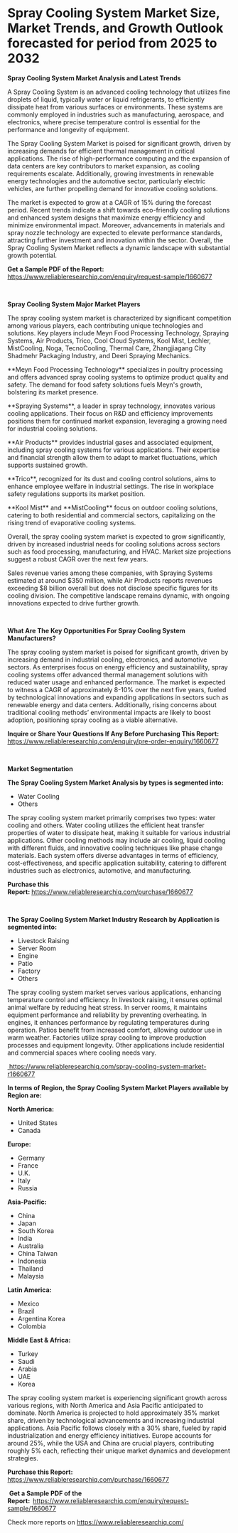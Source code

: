 <p><h1>Spray Cooling System Market Size, Market Trends, and Growth Outlook forecasted for period from 2025 to 2032</h1></p><p><strong>Spray Cooling System Market Analysis and Latest Trends</strong></p>
<p><p>A Spray Cooling System is an advanced cooling technology that utilizes fine droplets of liquid, typically water or liquid refrigerants, to efficiently dissipate heat from various surfaces or environments. These systems are commonly employed in industries such as manufacturing, aerospace, and electronics, where precise temperature control is essential for the performance and longevity of equipment.</p><p>The Spray Cooling System Market is poised for significant growth, driven by increasing demands for efficient thermal management in critical applications. The rise of high-performance computing and the expansion of data centers are key contributors to market expansion, as cooling requirements escalate. Additionally, growing investments in renewable energy technologies and the automotive sector, particularly electric vehicles, are further propelling demand for innovative cooling solutions.</p><p>The market is expected to grow at a CAGR of 15% during the forecast period. Recent trends indicate a shift towards eco-friendly cooling solutions and enhanced system designs that maximize energy efficiency and minimize environmental impact. Moreover, advancements in materials and spray nozzle technology are expected to elevate performance standards, attracting further investment and innovation within the sector. Overall, the Spray Cooling System Market reflects a dynamic landscape with substantial growth potential.</p></p>
<p><strong>Get a Sample PDF of the Report:&nbsp;</strong> <a href="https://www.reliableresearchiq.com/enquiry/request-sample/1660677?utm_campaign=3139&utm_medium=2&utm_source=Github&utm_content=ia&utm_term=10042025&utm_id=spray-cooling-system">https://www.reliableresearchiq.com/enquiry/request-sample/1660677</a></p>
<p>&nbsp;</p>
<p><strong>Spray Cooling System Major Market Players</strong></p>
<p><p>The spray cooling system market is characterized by significant competition among various players, each contributing unique technologies and solutions. Key players include Meyn Food Processing Technology, Spraying Systems, Air Products, Trico, Cool Cloud Systems, Kool Mist, Lechler, MistCooling, Noga, TecnoCooling, Thermal Care, Zhangjiagang City Shadmehr Packaging Industry, and Deeri Spraying Mechanics.</p><p>**Meyn Food Processing Technology** specializes in poultry processing and offers advanced spray cooling systems to optimize product quality and safety. The demand for food safety solutions fuels Meyn's growth, bolstering its market presence.</p><p>**Spraying Systems**, a leader in spray technology, innovates various cooling applications. Their focus on R&D and efficiency improvements positions them for continued market expansion, leveraging a growing need for industrial cooling solutions.</p><p>**Air Products** provides industrial gases and associated equipment, including spray cooling systems for various applications. Their expertise and financial strength allow them to adapt to market fluctuations, which supports sustained growth.</p><p>**Trico**, recognized for its dust and cooling control solutions, aims to enhance employee welfare in industrial settings. The rise in workplace safety regulations supports its market position.</p><p>**Kool Mist** and **MistCooling** focus on outdoor cooling solutions, catering to both residential and commercial sectors, capitalizing on the rising trend of evaporative cooling systems.</p><p>Overall, the spray cooling system market is expected to grow significantly, driven by increased industrial needs for cooling solutions across sectors such as food processing, manufacturing, and HVAC. Market size projections suggest a robust CAGR over the next few years.</p><p>Sales revenue varies among these companies, with Spraying Systems estimated at around $350 million, while Air Products reports revenues exceeding $8 billion overall but does not disclose specific figures for its cooling division. The competitive landscape remains dynamic, with ongoing innovations expected to drive further growth.</p></p>
<p>&nbsp;</p>
<p><strong>What Are The Key Opportunities For Spray Cooling System Manufacturers?</strong></p>
<p><p>The spray cooling system market is poised for significant growth, driven by increasing demand in industrial cooling, electronics, and automotive sectors. As enterprises focus on energy efficiency and sustainability, spray cooling systems offer advanced thermal management solutions with reduced water usage and enhanced performance. The market is expected to witness a CAGR of approximately 8-10% over the next five years, fueled by technological innovations and expanding applications in sectors such as renewable energy and data centers. Additionally, rising concerns about traditional cooling methods’ environmental impacts are likely to boost adoption, positioning spray cooling as a viable alternative.</p></p>
<p><strong>Inquire or Share Your Questions If Any Before Purchasing This Report:</strong> <a href="https://www.reliableresearchiq.com/enquiry/pre-order-enquiry/1660677?utm_campaign=3139&utm_medium=2&utm_source=Github&utm_content=ia&utm_term=10042025&utm_id=spray-cooling-system">https://www.reliableresearchiq.com/enquiry/pre-order-enquiry/1660677</a></p>
<p>&nbsp;</p>
<p><strong>Market Segmentation</strong></p>
<p><strong>The Spray Cooling System Market Analysis by types is segmented into:</strong></p>
<p><ul><li>Water Cooling</li><li>Others</li></ul></p>
<p><p>The spray cooling system market primarily comprises two types: water cooling and others. Water cooling utilizes the efficient heat transfer properties of water to dissipate heat, making it suitable for various industrial applications. Other cooling methods may include air cooling, liquid cooling with different fluids, and innovative cooling techniques like phase change materials. Each system offers diverse advantages in terms of efficiency, cost-effectiveness, and specific application suitability, catering to different industries such as electronics, automotive, and manufacturing.</p></p>
<p><strong>Purchase this Report:&nbsp;</strong><a href="https://www.reliableresearchiq.com/purchase/1660677?utm_campaign=3139&utm_medium=2&utm_source=Github&utm_content=ia&utm_term=10042025&utm_id=spray-cooling-system">https://www.reliableresearchiq.com/purchase/1660677</a></p>
<p>&nbsp;</p>
<p><strong>The Spray Cooling System Market Industry Research by Application is segmented into:</strong></p>
<p><ul><li>Livestock Raising</li><li>Server Room</li><li>Engine</li><li>Patio</li><li>Factory</li><li>Others</li></ul></p>
<p><p>The spray cooling system market serves various applications, enhancing temperature control and efficiency. In livestock raising, it ensures optimal animal welfare by reducing heat stress. In server rooms, it maintains equipment performance and reliability by preventing overheating. In engines, it enhances performance by regulating temperatures during operation. Patios benefit from increased comfort, allowing outdoor use in warm weather. Factories utilize spray cooling to improve production processes and equipment longevity. Other applications include residential and commercial spaces where cooling needs vary.</p></p>
<p><a href="https://www.reliableresearchiq.com/spray-cooling-system-market-r1660677?utm_campaign=3139&utm_medium=2&utm_source=Github&utm_content=ia&utm_term=10042025&utm_id=spray-cooling-system">&nbsp;https://www.reliableresearchiq.com/spray-cooling-system-market-r1660677</a></p>
<p><strong>In terms of Region, the Spray Cooling System Market Players available by Region are:</strong></p>
<p>
    <p> <strong> North America: </strong>
        <ul>
            <li>United States</li>
            <li>Canada</li>
        </ul>
        </p> 
    <p> <strong> Europe: </strong>
        <ul>
            <li>Germany</li>
            <li>France</li>
            <li>U.K.</li>
            <li>Italy</li>
            <li>Russia</li>
        </ul>
        </p> 
    <p> <strong> Asia-Pacific: </strong>
        <ul>
            <li>China</li>
            <li>Japan</li>
            <li>South Korea</li>
            <li>India</li>
            <li>Australia</li>
            <li>China Taiwan</li>
            <li>Indonesia</li>
            <li>Thailand</li>
            <li>Malaysia</li>
        </ul>
        </p> 
    <p> <strong> Latin America: </strong>
        <ul>
            <li>Mexico</li>
            <li>Brazil</li>
            <li>Argentina Korea</li>
            <li>Colombia</li>
        </ul>
        </p> 
    <p> <strong> Middle East & Africa: </strong>
        <ul>
            <li>Turkey</li>
            <li>Saudi</li>
            <li>Arabia</li>
            <li>UAE</li>
            <li>Korea</li>
        </ul>
    </p>
    </p>
<p><p>The spray cooling system market is experiencing significant growth across various regions, with North America and Asia Pacific anticipated to dominate. North America is projected to hold approximately 35% market share, driven by technological advancements and increasing industrial applications. Asia Pacific follows closely with a 30% share, fueled by rapid industrialization and energy efficiency initiatives. Europe accounts for around 25%, while the USA and China are crucial players, contributing roughly 5% each, reflecting their unique market dynamics and development strategies.</p></p>
<p><strong>Purchase this Report: </strong><a href="https://www.reliableresearchiq.com/purchase/1660677?utm_campaign=3139&utm_medium=2&utm_source=Github&utm_content=ia&utm_term=10042025&utm_id=spray-cooling-system">https://www.reliableresearchiq.com/purchase/1660677</a></p>
<p>&nbsp;<strong>Get a Sample PDF of the Report:&nbsp;&nbsp;</strong><a href="https://www.reliableresearchiq.com/enquiry/request-sample/1660677?utm_campaign=3139&utm_medium=2&utm_source=Github&utm_content=ia&utm_term=10042025&utm_id=spray-cooling-system">https://www.reliableresearchiq.com/enquiry/request-sample/1660677</a></p>
<p><strong></strong></p>
<p>Check more reports on <a href="https://www.reliableresearchiq.com/?utm_campaign=3139&utm_medium=2&utm_source=Github&utm_content=ia&utm_term=10042025&utm_id=spray-cooling-system">https://www.reliableresearchiq.com/</a></p>